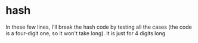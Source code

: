 # hash
In these few lines, I'll break the hash code by testing all the cases (the code is a four-digit one, so it won't take long).
it is just for 4 digits long
